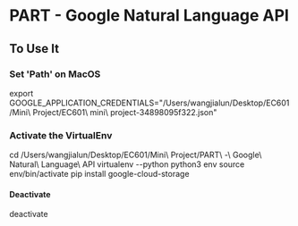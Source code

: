 # PART - Google Natural Language API



## To Use It

### Set 'Path' on MacOS
export GOOGLE_APPLICATION_CREDENTIALS="/Users/wangjialun/Desktop/EC601/Mini\ Project/EC601\ mini\ project-34898095f322.json"


### Activate the VirtualEnv
cd /Users/wangjialun/Desktop/EC601/Mini\ Project/PART\ -\ Google\ Natural\ Language\ API
virtualenv --python python3 env
source env/bin/activate
pip install google-cloud-storage

#### Deactivate
deactivate
